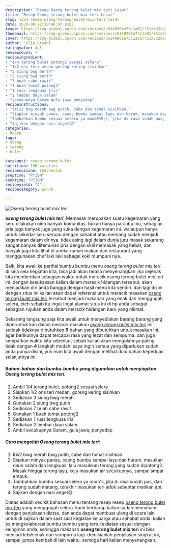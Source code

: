 ```yaml
---
description: "Resep Oseng terong bulet mix teri Lezat"
title: "Resep Oseng terong bulet mix teri Lezat"
slug: 1354-resep-oseng-terong-bulet-mix-teri-lezat
date: 2020-08-22T10:46:47.910Z
image: https://img-global.cpcdn.com/recipes/c6140901e73c1a01/751x532cq70/oseng-terong-bulet-mix-teri-foto-resep-utama.jpg
thumbnail: https://img-global.cpcdn.com/recipes/c6140901e73c1a01/751x532cq70/oseng-terong-bulet-mix-teri-foto-resep-utama.jpg
cover: https://img-global.cpcdn.com/recipes/c6140901e73c1a01/751x532cq70/oseng-terong-bulet-mix-teri-foto-resep-utama.jpg
author: Julia Bryant
ratingvalue: 4.5
reviewcount: 7
recipeingredient:
- "1/4 terong bulet potong2 sesuai selera"
- "1/2 ons teri medan goreng kering sisihkan"
- "3 siung bwg merah"
- "2 siung bwg putih"
- "7 buah cabe rawit"
- "1 buah tomat potong2"
- "1 ruas lengkuas iris"
- "2 lembar daun salam"
- "secukupnya Garam gula jawa penyedap"
recipeinstructions:
- "Iris2 bwg merah bwg putih, cabe dan tomat sisihkan."
- "Siapkan minyak panas, oseng bumbu sampai layu dan harum, masukan daun salam dan lengkuas, lalu masukkan terong yang sudah dipotong2.. Masak hingga terong layu, keju masukan air secukupnya, sampai smpai empuk."
- "Tambahkan bumbu sesuai selera ya mom&#39;s, jika di rasa sudah pas, dan terong sudah matang, terakhir masukan teri aduk sebentar matikan api."
- "Sajikan dengan nasi anget😋"
categories:
- Resep
tags:
- oseng
- terong
- bulet

katakunci: oseng terong bulet 
nutrition: 198 calories
recipecuisine: Indonesian
preptime: "PT15M"
cooktime: "PT38M"
recipeyield: "4"
recipecategory: Lunch

---
```



![Oseng terong bulet mix teri](https://img-global.cpcdn.com/recipes/c6140901e73c1a01/751x532cq70/oseng-terong-bulet-mix-teri-foto-resep-utama.jpg)

<b><i>oseng terong bulet mix teri</i></b>, Memasak merupakan suatu kegemaran yang seru dilakukan oleh banyak komunitas. bukan hanya para ibu ibu, sebagian pria juga banyak juga yang suka dengan kegemaran ini. walaupun hanya untuk sekedar seru seruan dengan sahabat atau memang sudah menjadi kegemaran dalam dirinya. tidak asing lagi dalam dunia juru masak sekarang sangat banyak ditemukan pria dengan skill memasak yang hebat, dan banyak juga kita lihat di aneka rumah makan dan restaurant yang menggunakan chef laki laki sebagai koki mumpuni nya.



Baik, kita awali ke perihal bumbu bumbu menu <i>oseng terong bulet mix teri</i>. di sela sela kegiatan kita, bisa jadi akan terasa menyenangkan jika sejenak kita memberikan sebagian waktu untuk meracik oseng terong bulet mix teri ini. dengan kesuksesan kalian dalam meracik hidangan tersebut, akan menjadikan diri anda bangga dengan hasil menu kita sendiri. dan lagi disini dengan situs ini kalian akan dapat referensi untuk meracik masakan <u>oseng terong bulet mix teri</u> tersebut menjadi makanan yang enak dan menggugah selera, oleh sebab itu ingat ingat alamat situs ini di hp anda sebagai sebagian rujukan anda dalam meracik hidangan baru yang nikmat.


Sekarang langsung saja kita awali untuk menyediakan barang barang yang diperuntuk kan dalam meracik masakan <u><i>oseng terong bulet mix teri</i></u> ini. setidak tidaknya dibutuhkan <b>9</b> bahan yang dibutuhkan untuk masakan ini. agar berikutnya dapat tercapai rasa yang lezat dan sempurna. dan juga sempatkan waktu kita sebentar, sebab kalian akan mengolahnya paling tidak dengan <b>4</b> langkah mudah. saya ingin semua yang diperlukan sudah anda punya disini, yuk mari kita awali dengan melihat dulu bahan keperluan selanjutnya ini.

<!--inarticleads1-->

##### Bahan-bahan dan bumbu-bumbu yang digunakan untuk menyiapkan Oseng terong bulet mix teri:

1. Ambil 1/4 terong bulet, potong2 sesuai selera
1. Siapkan 1/2 ons teri medan, goreng kering sisihkan
1. Sediakan 3 siung bwg merah
1. Gunakan 2 siung bwg putih
1. Sediakan 7 buah cabe rawit
1. Gunakan 1 buah tomat potong2
1. Sediakan 1 ruas lengkuas iris
1. Sediakan 2 lembar daun salam
1. Ambil secukupnya Garam, gula jawa, penyedap




<!--inarticleads2-->

##### Cara mengolah Oseng terong bulet mix teri:

1. Iris2 bwg merah bwg putih, cabe dan tomat sisihkan.
1. Siapkan minyak panas, oseng bumbu sampai layu dan harum, masukan daun salam dan lengkuas, lalu masukkan terong yang sudah dipotong2.. Masak hingga terong layu, keju masukan air secukupnya, sampai smpai empuk.
1. Tambahkan bumbu sesuai selera ya mom&#39;s, jika di rasa sudah pas, dan terong sudah matang, terakhir masukan teri aduk sebentar matikan api.
1. Sajikan dengan nasi anget😋




Diatas adalah sedikit bahasan menu tentang resep resep <u>oseng terong bulet mix teri</u> yang menggugah selera. kami berharap kalian sudah memahami dengan penjelasan diatas, dan anda dapat membuat ulang di acara lain untuk di sajikan dalam saat saat kegiatan keluarga atau sahabat anda. kalian bs mengkolaborasi bumbu bumbu yang tertulis diatas sesuai dengan keinginan anda, sehingga makanan <b>oseng terong bulet mix teri</b> ini bisa menjadi lebih enak dan sempurna lagi. demikianlah penjelasan singkat ini, sampai jumpa kembali di lain waktu. semoga hari kalian menyenangkan.
